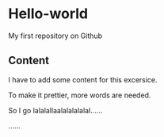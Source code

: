 # Hello-world
My first repository on Github
## Content
I have to add some content for this excersice.

To make it prettier, more words are needed. 

So I go lalalallaalalalalalal......

......

